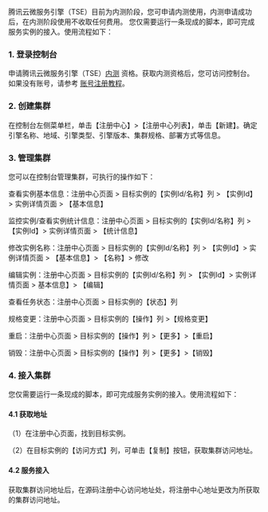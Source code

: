 腾讯云微服务引擎（TSE）目前为内测阶段，您可申请内测使用，内测申请成功后，在内测阶段使用不收取任何费用。
您仅需要运行一条现成的脚本，即可完成服务实例的接入。使用流程如下：

### 1. 登录控制台
申请腾讯云微服务引擎（TSE）[内测](https://cloud.tencent.com/apply/p/0pt7w7m6ox8h) 资格。获取内测资格后，您可访问控制台。如果没有账号，请参考 [账号注册教程](https://cloud.tencent.com/document/product/378/17985)。

### 2. 创建集群
在控制台左侧菜单栏，单击【注册中心】>【注册中心列表】，单击【新建】。确定引擎名称、地域、引擎类型、引擎版本、集群规格、部署方式等信息。

### 3. 管理集群
您可以在控制台管理集群，可执行的操作如下：

查看实例基本信息：注册中心页面 > 目标实例的【实例Id/名称】列 > 【实例Id】> 实例详情页面 > 【基本信息】

监控实例/查看实例统计信息：注册中心页面 > 目标实例的【实例Id/名称】列 > 【实例Id】> 实例详情页面 > 【统计信息】

修改实例名称：注册中心页面 > 目标实例的【实例Id/名称】列 > 【实例Id】> 实例详情页面 > 【基本信息】> 【名称】> 修改

编辑实例：注册中心页面 > 目标实例的【实例Id/名称】列 > 【实例Id】> 实例详情页面 > 基本信息】> 【编辑】

查看任务状态：注册中心页面 > 目标实例的【状态】列

规格变更：注册中心页面 > 目标实例的【操作】列 >【规格变更】

重启：注册中心页面 > 目标实例的【操作】列 >【更多】>【重启】

销毁：注册中心页面 > 目标实例的【操作】列 >【更多】>【销毁】

### 4. 接入集群
您仅需要运行一条现成的脚本，即可完成服务实例的接入。使用流程如下：

#### 4.1 获取地址
（1）在注册中心页面，找到目标实例。

（2）在目标实例的【访问方式】列，可单击【复制】按钮，获取集群访问地址。

#### 4.2 服务接入
获取集群访问地址后，在源码注册中心访问地址处，将注册中心地址更改为所获取的集群访问地址。

